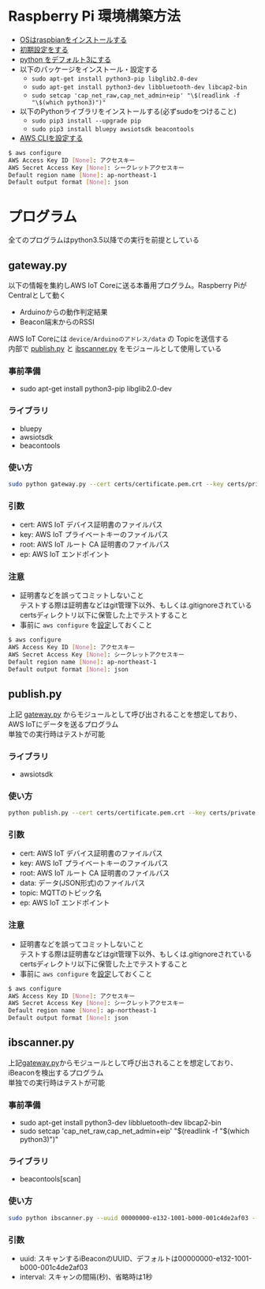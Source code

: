 # Raspberry Pi 環境構築方法
- [OSはraspbianをインストールする](https://qiita.com/tksnkym/items/31a237e27cbc51790cdd)
- [初期設定をする](https://qiita.com/HeRo/items/c1c30d7267faeb304538)
- [python をデフォルト3にする](https://www.ingenious.jp/articles/howto/raspberry-pi-howto/python-3-change/)
- 以下のパッケージをインストール・設定する
  - `sudo apt-get install python3-pip libglib2.0-dev`
  - `sudo apt-get install python3-dev libbluetooth-dev libcap2-bin`
  - `sudo setcap 'cap_net_raw,cap_net_admin+eip' "\$(readlink -f "\$(which python3)")"`
- 以下のPythonライブラリをインストールする(必ずsudoをつけること)
  - `sudo pip3 install --upgrade pip`
  - `sudo pip3 install bluepy awsiotsdk beacontools`
- [AWS CLIを設定する](https://docs.aws.amazon.com/ja_jp/cli/latest/userguide/cli-configure-quickstart.html)
```bash
$ aws configure
AWS Access Key ID [None]: アクセスキー
AWS Secret Access Key [None]: シークレットアクセスキー
Default region name [None]: ap-northeast-1
Default output format [None]: json
```
# プログラム
全てのプログラムはpython3.5以降での実行を前提としている
## gateway.py
以下の情報を集約しAWS IoT Coreに送る本番用プログラム。Raspberry PiがCentralとして動く  
- Arduinoからの動作判定結果
- Beacon端末からのRSSI

AWS IoT Coreには `device/Arduinoのアドレス/data` の Topicを送信する  
内部で [publish.py](#publishpy) と [ibscanner.py](#ibscannerpy) をモジュールとして使用している
### 事前準備
- sudo apt-get install python3-pip libglib2.0-dev
### ライブラリ
- bluepy
- awsiotsdk
- beacontools
### 使い方
```bash
sudo python gateway.py --cert certs/certificate.pem.crt --key certs/private.pem.key --root certs/root.pem --topic test/testing --ep endpoint.iot.ap-northeast-1.amazonaws.com
```
### 引数
- cert: AWS IoT デバイス証明書のファイルパス
- key: AWS IoT プライベートキーのファイルパス
- root: AWS IoT ルート CA 証明書のファイルパス
- ep: AWS IoT エンドポイント
### 注意
- 証明書などを誤ってコミットしないこと  
テストする際は証明書などはgit管理下以外、もしくは.gitignoreされているcertsディレクトリ以下に保管した上でテストすること
- 事前に `aws configure` を[設定](https://docs.aws.amazon.com/ja_jp/cli/latest/userguide/cli-configure-quickstart.html)しておくこと
```bash
$ aws configure
AWS Access Key ID [None]: アクセスキー
AWS Secret Access Key [None]: シークレットアクセスキー
Default region name [None]: ap-northeast-1
Default output format [None]: json
```

## publish.py
上記 [gateway.py](#gatewaypy) からモジュールとして呼び出されることを想定しており、AWS IoTにデータを送るプログラム  
単独での実行時はテストが可能
### ライブラリ
- awsiotsdk
### 使い方
```bash
python publish.py --cert certs/certificate.pem.crt --key certs/private.pem.key --root certs/root.pem --data sample.json  --topic test/testing --ep endpoint.iot.ap-northeast-1.amazonaws.com
```
### 引数
- cert: AWS IoT デバイス証明書のファイルパス
- key: AWS IoT プライベートキーのファイルパス
- root: AWS IoT ルート CA 証明書のファイルパス
- data: データ(JSON形式)のファイルパス
- topic: MQTTのトピック名
- ep: AWS IoT エンドポイント
### 注意
- 証明書などを誤ってコミットしないこと  
テストする際は証明書などはgit管理下以外、もしくは.gitignoreされているcertsディレクトリ以下に保管した上でテストすること
- 事前に `aws configure` を[設定](https://docs.aws.amazon.com/ja_jp/cli/latest/userguide/cli-configure-quickstart.html)しておくこと
```bash
$ aws configure
AWS Access Key ID [None]: アクセスキー
AWS Secret Access Key [None]: シークレットアクセスキー
Default region name [None]: ap-northeast-1
Default output format [None]: json
```

## ibscanner.py
上記[gateway.py](#gatewaypy)からモジュールとして呼び出されることを想定しており、iBeaconを検出するプログラム  
単独での実行時はテストが可能
### 事前準備
- sudo apt-get install python3-dev libbluetooth-dev libcap2-bin
- sudo setcap 'cap_net_raw,cap_net_admin+eip' "$(readlink -f "$(which python3)")"
### ライブラリ
- beacontools[scan]
### 使い方
```bash
sudo python ibscanner.py --uuid 00000000-e132-1001-b000-001c4de2af03 --interval 1
```
### 引数
- uuid: スキャンするiBeaconのUUID、デフォルトは00000000-e132-1001-b000-001c4de2af03
- interval: スキャンの間隔(秒)、省略時は1秒

